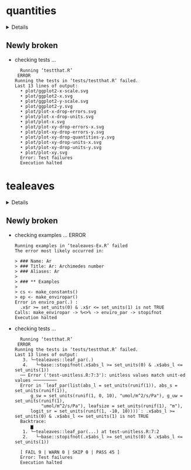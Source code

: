 # quantities

<details>

* Version: 0.2.0
* GitHub: https://github.com/r-quantities/quantities
* Source code: https://github.com/cran/quantities
* Date/Publication: 2022-12-05 08:30:02 UTC
* Number of recursive dependencies: 76

Run `revdepcheck::revdep_details(, "quantities")` for more info

</details>

## Newly broken

*   checking tests ...
    ```
      Running ‘testthat.R’
     ERROR
    Running the tests in ‘tests/testthat.R’ failed.
    Last 13 lines of output:
      • plot/ggplot2-x-scale.svg
      • plot/ggplot2-x.svg
      • plot/ggplot2-y-scale.svg
      • plot/ggplot2-y.svg
      • plot/plot-x-drop-errors.svg
      • plot/plot-x-drop-units.svg
      • plot/plot-x.svg
      • plot/plot-xy-drop-errors-x.svg
      • plot/plot-xy-drop-errors-y.svg
      • plot/plot-xy-drop-quantities-y.svg
      • plot/plot-xy-drop-units-x.svg
      • plot/plot-xy-drop-units-y.svg
      • plot/plot-xy.svg
      Error: Test failures
      Execution halted
    ```

# tealeaves

<details>

* Version: 1.0.6
* GitHub: NA
* Source code: https://github.com/cran/tealeaves
* Date/Publication: 2022-07-20 14:30:02 UTC
* Number of recursive dependencies: 89

Run `revdepcheck::revdep_details(, "tealeaves")` for more info

</details>

## Newly broken

*   checking examples ... ERROR
    ```
    Running examples in ‘tealeaves-Ex.R’ failed
    The error most likely occurred in:
    
    > ### Name: Ar
    > ### Title: Ar: Archimedes number
    > ### Aliases: Ar
    > 
    > ### ** Examples
    > 
    > cs <- make_constants()
    > ep <- make_enviropar()
    Error in enviro_par(.) : 
      .x$r >= set_units(0) & .x$r <= set_units(1) is not TRUE
    Calls: make_enviropar -> %<>% -> enviro_par -> stopifnot
    Execution halted
    ```

*   checking tests ...
    ```
      Running ‘testthat.R’
     ERROR
    Running the tests in ‘tests/testthat.R’ failed.
    Last 13 lines of output:
       3. └─tealeaves::leaf_par(.)
       4.   └─base::stopifnot(.x$abs_l >= set_units(0) & .x$abs_l <= set_units(1))
      ── Error ('test-unitless.R:7:3'): unitless values match unit-ed values ─────────
      Error in `leaf_par(list(abs_l = set_units(runif(1)), abs_s = set_units(runif(1)), 
          g_sw = set_units(runif(1, 0, 10), "umol/m^2/s/Pa"), g_uw = set_units(runif(1), 
              "umol/m^2/s/Pa"), leafsize = set_units(runif(1), "m"), 
          logit_sr = set_units(runif(1, -10, 10))))`: .x$abs_l >= set_units(0) & .x$abs_l <= set_units(1) is not TRUE
      Backtrace:
          ▆
       1. └─tealeaves::leaf_par(...) at test-unitless.R:7:2
       2.   └─base::stopifnot(.x$abs_l >= set_units(0) & .x$abs_l <= set_units(1))
      
      [ FAIL 9 | WARN 0 | SKIP 0 | PASS 45 ]
      Error: Test failures
      Execution halted
    ```

